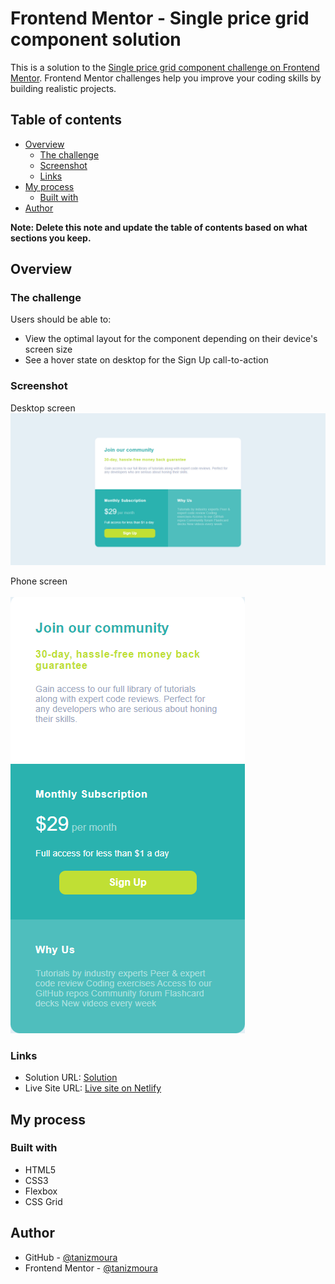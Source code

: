 # Frontend Mentor - Single price grid component solution

This is a solution to the [Single price grid component challenge on Frontend Mentor](https://www.frontendmentor.io/challenges/single-price-grid-component-5ce41129d0ff452fec5abbbc). Frontend Mentor challenges help you improve your coding skills by building realistic projects. 

## Table of contents

- [Overview](#overview)
  - [The challenge](#the-challenge)
  - [Screenshot](#screenshot)
  - [Links](#links)
- [My process](#my-process)
  - [Built with](#built-with)
- [Author](#author)


**Note: Delete this note and update the table of contents based on what sections you keep.**

## Overview

### The challenge

Users should be able to:

- View the optimal layout for the component depending on their device's screen size
- See a hover state on desktop for the Sign Up call-to-action

### Screenshot

Desktop screen<br>
![Desktop screen](solution-images/desktop.png)

Phone screen<br><br>
![Phone screen](solution-images/phone.png)

### Links

- Solution URL: [Solution](https://github.com/tanizmoura/frontendmentor-pricegride)
- Live Site URL: [Live site on Netlify](https://frontendmentor-pricegride.netlify.app/)

## My process

### Built with

- HTML5
- CSS3
- Flexbox
- CSS Grid

## Author

- GitHub - [@tanizmoura](https://github.com/tanizmoura)
- Frontend Mentor - [@tanizmoura](https://www.frontendmentor.io/profile/tanizmoura)

